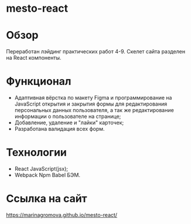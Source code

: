 # mesto-react

# Обзор
Переработан лэйдинг практических работ 4-9. Скелет сайта разделен на React компоненты.

# Функционал
- Адаптивная вёрстка по макету Figma и программирование на JavaScript открытия и закрытия формы для   редактирования персональных данных пользователя, а так же редактирование информации о пользователе на странице;
- Добавление, удаление и "лайки" карточек;
- Разработана валидация всех форм.

# Технологии
- React JavaScript(jsx);
- Webpack Npm Babel БЭМ.

# Ссылка на сайт
https://marinagromova.github.io/mesto-react/
